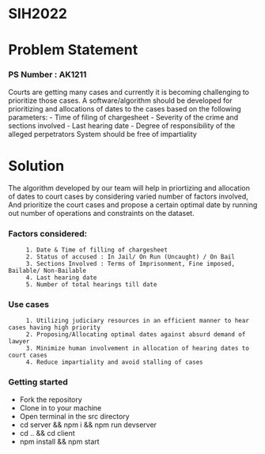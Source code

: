 # SIH2022

# Problem Statement
### PS Number : AK1211

Courts are getting many cases and currently it is becoming challenging to prioritize those cases. A software/algorithm should be developed for prioritizing and allocations of dates to the cases based on the following parameters: - Time of filing of chargesheet - Severity of the crime and sections involved - Last hearing date - Degree of responsibility of the alleged perpetrators System should be free of impartiality

# Solution

The algorithm developed by our team will help in priortizing and allocation of dates to court cases by considering varied number of factors involved, And prioritize the court cases and propose a certain optimal date by running out number of operations and constraints on the dataset.

### Factors considered: <br/>
         1. Date & Time of filling of chargesheet
         2. Status of accused : In Jail/ On Run (Uncaught) / On Bail
         3. Sections Involved : Terms of Imprisonment, Fine imposed, Bailable/ Non-Bailable
         4. Last hearing date
         5. Number of total hearings till date
         
### Use cases
         1. Utilizing judiciary resources in an efficient manner to hear cases having high priority
         2. Proposing/Allocating optimal dates against absurd demand of lawyer
         3. Minimize human involvement in allocation of hearing dates to court cases
         4. Reduce impartiality and avoid stalling of cases
         
### Getting started
- Fork the repository
- Clone in to your machine
- Open terminal in the src directory
- cd server && npm i && npm run devserver
- cd .. && cd client
- npm install && npm start
